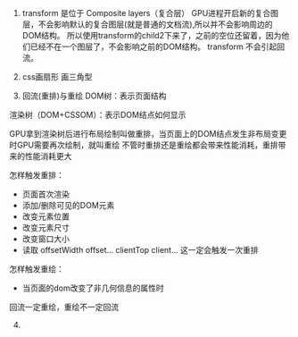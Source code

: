 1. transform 是位于 Composite layers（复合层）
GPU进程开启新的复合图层，不会影响默认的复合图层(就是普通的文档流),所以并不会影响周边的DOM结构。
所以使用transform的child2下来了，之前的空位还留着，因为他们已经不在一个图层了，不会影响之前的DOM结构。
transform 不会引起回流。

2. css画扇形 画三角型

3. 回流(重排)与重绘
DOM树：表示页面结构

渲染树（DOM+CSSOM）：表示DOM结点如何显示

GPU拿到渲染树后进行布局绘制叫做重排，当页面上的DOM结点发生非布局变更时GPU需要再次绘制，就叫重绘
不管时重排还是重绘都会带来性能消耗，重排带来的性能消耗更大

怎样触发重排：
- 页面首次渲染
- 添加/删除可见的DOM元素
- 改变元素位置
- 改变元素尺寸
- 改变窗口大小
- 读取 offsetWidth offset... clientTop client... 这一定会触发一次重排 

怎样触发重绘：
- 当页面的dom改变了非几何信息的属性时

回流一定重绘，重绘不一定回流

4. 